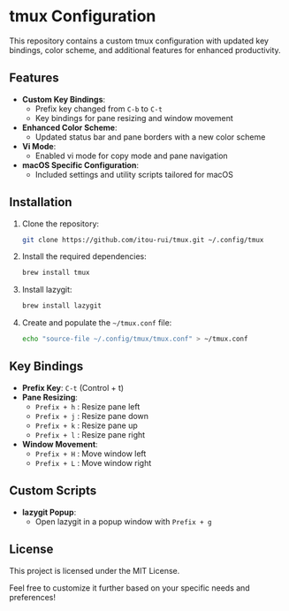 # tmux Configuration

This repository contains a custom tmux configuration with updated key bindings, color scheme, and additional features for enhanced productivity.

## Features

- **Custom Key Bindings**:
  - Prefix key changed from `C-b` to `C-t`
  - Key bindings for pane resizing and window movement
- **Enhanced Color Scheme**:
  - Updated status bar and pane borders with a new color scheme
- **Vi Mode**:
  - Enabled vi mode for copy mode and pane navigation
- **macOS Specific Configuration**:
  - Included settings and utility scripts tailored for macOS

## Installation

1. Clone the repository:

   ```sh
   git clone https://github.com/itou-rui/tmux.git ~/.config/tmux
   ```

2. Install the required dependencies:

   ```sh
   brew install tmux
   ```

3. Install lazygit:

   ```sh
   brew install lazygit
   ```

4. Create and populate the `~/tmux.conf` file:

   ```sh
   echo "source-file ~/.config/tmux/tmux.conf" > ~/tmux.conf
   ```

## Key Bindings

- **Prefix Key**: `C-t` (Control + t)
- **Pane Resizing**:
  - `Prefix + h` : Resize pane left
  - `Prefix + j` : Resize pane down
  - `Prefix + k` : Resize pane up
  - `Prefix + l` : Resize pane right
- **Window Movement**:
  - `Prefix + H` : Move window left
  - `Prefix + L` : Move window right

## Custom Scripts

- **lazygit Popup**:
  - Open lazygit in a popup window with `Prefix + g`

## License

This project is licensed under the MIT License.

Feel free to customize it further based on your specific needs and preferences!
